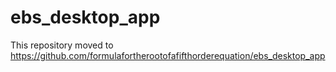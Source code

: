 # ebs_desktop_app
This repository moved to https://github.com/formulafortherootofafifthorderequation/ebs_desktop_app
